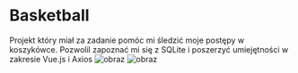 # Basketball
Projekt który miał za zadanie pomóc mi śledzić moje postępy w koszykówce. Pozwolil zapoznać mi się z SQLite i poszerzyć umiejętności w zakresie Vue.js i Axios
![obraz](https://github.com/Sz4lejesz/Basketball/assets/122903199/f640c0d4-e3c6-43fa-acdc-3ed622cf70ea)
![obraz](https://github.com/Sz4lejesz/Basketball/assets/122903199/51af2481-b310-48fa-90cb-779ca03e75b4)

